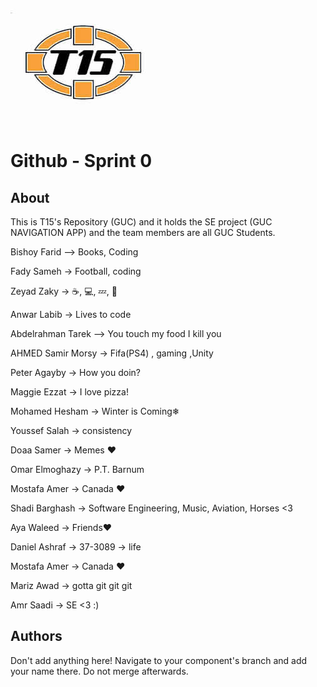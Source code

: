 
﻿![Logo](team15-logo.jpg)
# Github - Sprint 0

## About
This is T15's Repository (GUC) and it holds the SE project (GUC NAVIGATION APP) and the team members are all GUC Students.

Bishoy Farid --> Books, Coding

Fady Sameh -> Football, coding

Zeyad Zaky -> ☕, 💻, 💤,  🔁

Anwar Labib -> Lives to code

Abdelrahman Tarek --> You touch my food I kill you

AHMED Samir Morsy -> Fifa(PS4) , gaming ,Unity

Peter Agayby -> How you doin?

Maggie Ezzat -> I love pizza!

Mohamed Hesham -> Winter is Coming❄

Youssef Salah -> consistency

Doaa Samer -> Memes ❤️

Omar Elmoghazy -> P.T. Barnum

Mostafa Amer -> Canada ❤️

Shadi Barghash -> Software Engineering, Music, Aviation, Horses <3

Aya Waleed -> Friends❤️

Daniel Ashraf -> 37-3089 -> life

Mostafa Amer -> Canada ❤️

Mariz Awad -> gotta git git git

Amr Saadi -> SE <3 :)

## Authors

Don't add anything here!
Navigate to your component's branch and add your name there. Do not merge afterwards.
